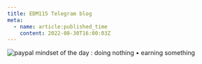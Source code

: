 ```yaml
---
title: EDM115 Telegram blog
meta:
  - name: article:published_time
    content: 2022-08-30T16:00:03Z
---
```


![paypal](/img/blog/2022/08-30-paypal.webp)
mindset of the day : doing nothing • earning something
